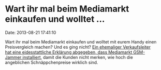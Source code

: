 Wart ihr mal beim Mediamarkt einkaufen und wolltet \...
=======================================================

Date: 2013-08-21 17:41:10

Wart ihr mal beim Mediamarkt einkaufen und wolltet mit eurem Handy einen
Preisvergleich machen? Und es ging nicht? [Ein ehemaliger Verkaufsleiter
hat eine eidesstattliche Erklärung abgegeben, dass Mediamarkt GSM-Jammer
installiert](http://www.golem.de/news/kein-preisvergleich-mobilfunkstoersender-bei-elektronikdiscounter-im-einsatz-1308-101098.html),
damit die Kunden nicht merken, wie hoch die angeblichen
Schnäppchenpreise wirklich sind.
